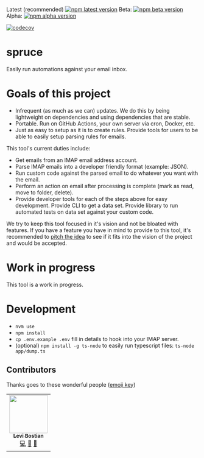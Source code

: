 [npm]: https://www.npmjs.com/package/levibostian/spruce

Latest (recommended) [![npm latest version](https://img.shields.io/npm/v/levibostian/spruce/latest.svg)][npm]
Beta: [![npm beta version](https://img.shields.io/npm/v/levibostian/spruce/beta.svg)][npm]
Alpha: [![npm alpha version](https://img.shields.io/npm/v/levibostian/spruce/alpha.svg)][npm]

[![codecov](https://codecov.io/gh/levibostian/spruce/branch/main/graph/badge.svg?token=XXXXXXX)](https://codecov.io/gh/levibostian/spruce)

# spruce 

Easily run automations against your email inbox. 

# Goals of this project

- Infrequent (as much as we can) updates. We do this by being lightweight on dependencies and using dependencies that are stable. 
- Portable. Run on GitHub Actions, your own server via cron, Docker, etc. 
- Just as easy to setup as it is to create rules. Provide tools for users to be able to easily setup parsing rules for emails. 

This tool's current duties include:
- Get emails from an IMAP email address account. 
- Parse IMAP emails into a developer friendly format (example: JSON).
- Run custom code against the parsed email to do whatever you want with the email. 
- Perform an action on email after processing is complete (mark as read, move to folder, delete). 
- Provide developer tools for each of the steps above for easy development. Provide CLI to get a data set. Provide library to run automated tests on data set against your custom code. 

We try to keep this tool focused in it's vision and not be bloated with features. If you have a feature you have in mind to provide to this tool, it's recommended to [pitch the idea](https://github.com/levibostian/spruce/issues/new) to see if it fits into the vision of the project and would be accepted. 

# Work in progress 

This tool is a work in progress. 

# Development 

- `nvm use`
- `npm install`
- `cp .env.example .env` fill in details to hook into your IMAP server. 
- (optional) `npm install -g ts-node` to easily run typescript files: `ts-node app/dump.ts`

## Contributors

Thanks goes to these wonderful people ([emoji key](https://allcontributors.org/docs/en/emoji-key))

<!-- ALL-CONTRIBUTORS-LIST:START - Do not remove or modify this section -->
<!-- prettier-ignore-start -->
<!-- markdownlint-disable -->
<table>
  <tr>
    <td align="center"><a href="https://github.com/levibostian"><img src="https://avatars1.githubusercontent.com/u/2041082?v=4" width="100px;" alt=""/><br /><sub><b>Levi Bostian</b></sub></a><br /><a href="https://github.com/levibostian/spruce/commits?author=levibostian" title="Code">💻</a> <a href="https://github.com/levibostian/spruce/commits?author=levibostian" title="Documentation">📖</a> <a href="#maintenance-levibostian" title="Maintenance">🚧</a></td>
  </tr>
</table>

<!-- markdownlint-enable -->
<!-- prettier-ignore-end -->

<!-- ALL-CONTRIBUTORS-LIST:END -->

